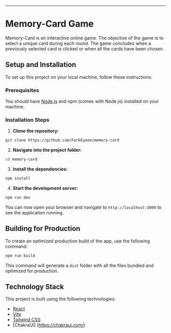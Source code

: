 ---

# Memory-Card Game

Memory-Card is an interactive online game. The objective of the game is to select a unique card during each round. The game concludes when a previously selected card is clicked or when all the cards have been chosen.

## Setup and Installation

To set up this project on your local machine, follow these instructions:

### Prerequisites

You should have [Node.js](https://nodejs.org/en/) and npm (comes with Node.js) installed on your machine.

### Installation Steps

1. **Clone the repository:**

```bash
git clone https://github.com/ForkEyeee/memory-card
```

2. **Navigate into the project folder:**

```bash
cd memory-card
```

3. **Install the dependencies:**

```bash
npm install
```

4. **Start the development server:**

```bash
npm run dev
```

You can now open your browser and navigate to `http://localhost:5000` to see the application running.

## Building for Production

To create an optimized production build of the app, use the following command:

```bash
npm run build
```

This command will generate a `dist` folder with all the files bundled and optimized for production.

## Technology Stack

This project is built using the following technologies:

- [React](https://reactjs.org/)
- [Vite](https://vitejs.dev/)
- [Tailwind CSS](https://tailwindcss.com/)
- [ChakraUI] (https://chakraui.com/)
